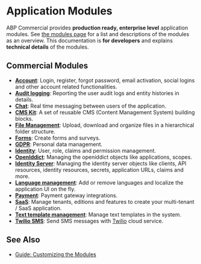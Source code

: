 # Application Modules

ABP Commercial provides **production ready, enterprise level** application modules. See [the modules page](https://commercial.abp.io/modules) for a list and descriptions of the modules as an overview. This documentation is **for developers** and explains **technical details** of the modules.

## Commercial Modules

* **[Account](account.md)**: Login, register, forgot password, email activation, social logins and other account related functionalities.
* **[Audit logging](audit-logging.md)**: Reporting the user audit logs and entity histories in details.
* **[Chat](chat.md)**: Real time messaging between users of the application.
* **[CMS Kit](cms-kit/index.md)**: A set of reusable CMS (Content Management System) building blocks.
* **[File Management](file-management.md)**: Upload, download and organize files in a hierarchical folder structure.
* **[Forms](forms.md)**: Create forms and surveys.
* **[GDPR](gdpr.md)**: Personal data management.
* **[Identity](identity.md)**: User, role, claims and permission management.
* **[OpenIddict](OpenIddict.md)**: Managing the openiddict objects like applications, scopes.
* **[Identity Server](identity-server.md)**: Managing the identity server objects like clients, API resources, identity resources, secrets, application URLs, claims and more.
* **[Language management](language-management.md)**: Add or remove languages and localize the application UI on the fly.
* **[Payment](payment.md)**: Payment gateway integrations.
* **[SaaS](saas.md)**: Manage tenants, editions and features to create your multi-tenant / SaaS application.
* **[Text template management](text-template-management.md)**: Manage text templates in the system.
* **[Twilio SMS](twilio-sms.md)**: Send SMS messages with [Twilio](https://www.twilio.com/) cloud service.

## See Also

* [Guide: Customizing the Modules](../guides/customizing-modules.md)